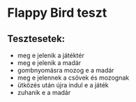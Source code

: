 # Flappy Bird teszt

## Tesztesetek:

- meg e jelenik a játéktér
- meg e jelenik a madár
- gombnyomásra mozog e a madár
- meg e jelennek a csövek és mozognak
- ütközés után újra indul e a játék
- zuhanik e a madár

